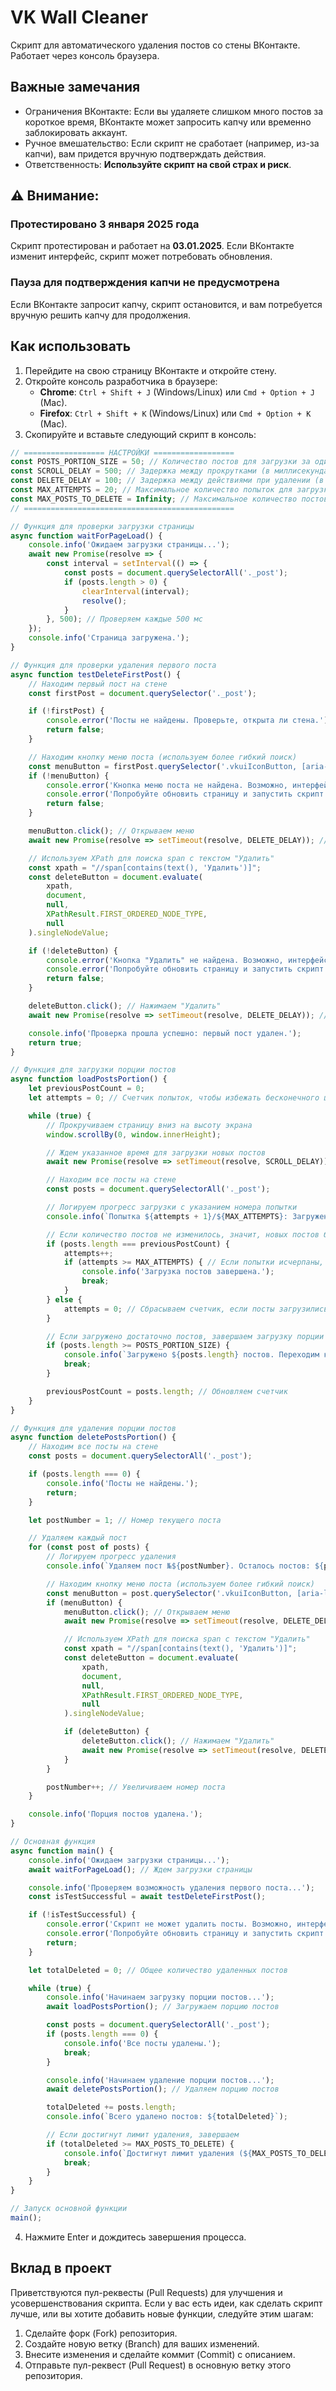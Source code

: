 # VK Wall Cleaner

Скрипт для автоматического удаления постов со стены ВКонтакте. Работает через консоль браузера.

## Важные замечания
- Ограничения ВКонтакте: Если вы удаляете слишком много постов за короткое время, ВКонтакте может запросить капчу или временно заблокировать аккаунт.
- Ручное вмешательство: Если скрипт не сработает (например, из-за капчи), вам придется вручную подтверждать действия.
- Ответственность: **Используйте скрипт на свой страх и риск**.

## ⚠️ Внимание:
### Протестировано 3 января 2025 года
Скрипт протестирован и работает на **03.01.2025**. Если ВКонтакте изменит интерфейс, скрипт может потребовать обновления.
### Пауза для подтверждения капчи не предусмотрена
Если ВКонтакте запросит капчу, скрипт остановится, и вам потребуется вручную решить капчу для продолжения.

## Как использовать

1. Перейдите на свою страницу ВКонтакте и откройте стену.
2. Откройте консоль разработчика в браузере:
   - **Chrome**: `Ctrl + Shift + J` (Windows/Linux) или `Cmd + Option + J` (Mac).
   - **Firefox**: `Ctrl + Shift + K` (Windows/Linux) или `Cmd + Option + K` (Mac).
3. Скопируйте и вставьте следующий скрипт в консоль:

```javascript
// ================== НАСТРОЙКИ ==================
const POSTS_PORTION_SIZE = 50; // Количество постов для загрузки за один раз
const SCROLL_DELAY = 500; // Задержка между прокрутками (в миллисекундах)
const DELETE_DELAY = 100; // Задержка между действиями при удалении (в миллисекундах)
const MAX_ATTEMPTS = 20; // Максимальное количество попыток для загрузки новых постов
const MAX_POSTS_TO_DELETE = Infinity; // Максимальное количество постов для удаления (Infinity для удаления всех)
// ===============================================

// Функция для проверки загрузки страницы
async function waitForPageLoad() {
    console.info('Ожидаем загрузки страницы...');
    await new Promise(resolve => {
        const interval = setInterval(() => {
            const posts = document.querySelectorAll('._post');
            if (posts.length > 0) {
                clearInterval(interval);
                resolve();
            }
        }, 500); // Проверяем каждые 500 мс
    });
    console.info('Страница загружена.');
}

// Функция для проверки удаления первого поста
async function testDeleteFirstPost() {
    // Находим первый пост на стене
    const firstPost = document.querySelector('._post');

    if (!firstPost) {
        console.error('Посты не найдены. Проверьте, открыта ли стена.');
        return false;
    }

    // Находим кнопку меню поста (используем более гибкий поиск)
    const menuButton = firstPost.querySelector('.vkuiIconButton, [aria-label="Меню"]');
    if (!menuButton) {
        console.error('Кнопка меню поста не найдена. Возможно, интерфейс изменился.');
        console.error('Попробуйте обновить страницу и запустить скрипт снова.');
        return false;
    }

    menuButton.click(); // Открываем меню
    await new Promise(resolve => setTimeout(resolve, DELETE_DELAY)); // Пауза для загрузки меню

    // Используем XPath для поиска span с текстом "Удалить"
    const xpath = "//span[contains(text(), 'Удалить')]";
    const deleteButton = document.evaluate(
        xpath,
        document,
        null,
        XPathResult.FIRST_ORDERED_NODE_TYPE,
        null
    ).singleNodeValue;

    if (!deleteButton) {
        console.error('Кнопка "Удалить" не найдена. Возможно, интерфейс изменился.');
        console.error('Попробуйте обновить страницу и запустить скрипт снова.');
        return false;
    }

    deleteButton.click(); // Нажимаем "Удалить"
    await new Promise(resolve => setTimeout(resolve, DELETE_DELAY)); // Пауза для подтверждения

    console.info('Проверка прошла успешно: первый пост удален.');
    return true;
}

// Функция для загрузки порции постов
async function loadPostsPortion() {
    let previousPostCount = 0;
    let attempts = 0; // Счетчик попыток, чтобы избежать бесконечного цикла

    while (true) {
        // Прокручиваем страницу вниз на высоту экрана
        window.scrollBy(0, window.innerHeight);

        // Ждем указанное время для загрузки новых постов
        await new Promise(resolve => setTimeout(resolve, SCROLL_DELAY));

        // Находим все посты на стене
        const posts = document.querySelectorAll('._post');

        // Логируем прогресс загрузки с указанием номера попытки
        console.info(`Попытка ${attempts + 1}/${MAX_ATTEMPTS}: Загружено постов: ${posts.length}. Прогресс: ${((posts.length / POSTS_PORTION_SIZE) * 100).toFixed(2)}%`);

        // Если количество постов не изменилось, значит, новых постов больше нет
        if (posts.length === previousPostCount) {
            attempts++;
            if (attempts >= MAX_ATTEMPTS) { // Если попытки исчерпаны, завершаем
                console.info('Загрузка постов завершена.');
                break;
            }
        } else {
            attempts = 0; // Сбрасываем счетчик, если посты загрузились
        }

        // Если загружено достаточно постов, завершаем загрузку порции
        if (posts.length >= POSTS_PORTION_SIZE) {
            console.info(`Загружено ${posts.length} постов. Переходим к удалению.`);
            break;
        }

        previousPostCount = posts.length; // Обновляем счетчик
    }
}

// Функция для удаления порции постов
async function deletePostsPortion() {
    // Находим все посты на стене
    const posts = document.querySelectorAll('._post');

    if (posts.length === 0) {
        console.info('Посты не найдены.');
        return;
    }

    let postNumber = 1; // Номер текущего поста

    // Удаляем каждый пост
    for (const post of posts) {
        // Логируем прогресс удаления
        console.info(`Удаляем пост №${postNumber}. Осталось постов: ${posts.length - postNumber + 1}. Прогресс: ${((postNumber / posts.length) * 100).toFixed(2)}%`);

        // Находим кнопку меню поста (используем более гибкий поиск)
        const menuButton = post.querySelector('.vkuiIconButton, [aria-label="Меню"]');
        if (menuButton) {
            menuButton.click(); // Открываем меню
            await new Promise(resolve => setTimeout(resolve, DELETE_DELAY)); // Пауза для загрузки меню

            // Используем XPath для поиска span с текстом "Удалить"
            const xpath = "//span[contains(text(), 'Удалить')]";
            const deleteButton = document.evaluate(
                xpath,
                document,
                null,
                XPathResult.FIRST_ORDERED_NODE_TYPE,
                null
            ).singleNodeValue;

            if (deleteButton) {
                deleteButton.click(); // Нажимаем "Удалить"
                await new Promise(resolve => setTimeout(resolve, DELETE_DELAY)); // Пауза перед следующим
            }
        }

        postNumber++; // Увеличиваем номер поста
    }

    console.info('Порция постов удалена.');
}

// Основная функция
async function main() {
    console.info('Ожидаем загрузки страницы...');
    await waitForPageLoad(); // Ждем загрузки страницы

    console.info('Проверяем возможность удаления первого поста...');
    const isTestSuccessful = await testDeleteFirstPost();

    if (!isTestSuccessful) {
        console.error('Скрипт не может удалить посты. Возможно, интерфейс ВКонтакте изменился.');
        console.error('Попробуйте обновить страницу и запустить скрипт снова.');
        return;
    }

    let totalDeleted = 0; // Общее количество удаленных постов

    while (true) {
        console.info('Начинаем загрузку порции постов...');
        await loadPostsPortion(); // Загружаем порцию постов

        const posts = document.querySelectorAll('._post');
        if (posts.length === 0) {
            console.info('Все посты удалены.');
            break;
        }

        console.info('Начинаем удаление порции постов...');
        await deletePostsPortion(); // Удаляем порцию постов

        totalDeleted += posts.length;
        console.info(`Всего удалено постов: ${totalDeleted}`);

        // Если достигнут лимит удаления, завершаем
        if (totalDeleted >= MAX_POSTS_TO_DELETE) {
            console.info(`Достигнут лимит удаления (${MAX_POSTS_TO_DELETE} постов).`);
            break;
        }
    }
}

// Запуск основной функции
main();
```
4. Нажмите Enter и дождитесь завершения процесса.

## Вклад в проект
Приветствуются пул-реквесты (Pull Requests) для улучшения и усовершенствования скрипта. Если у вас есть идеи, как сделать скрипт лучше, или вы хотите добавить новые функции, следуйте этим шагам:

1. Сделайте форк (Fork) репозитория.
2. Создайте новую ветку (Branch) для ваших изменений.
3. Внесите изменения и сделайте коммит (Commit) с описанием.
4. Отправьте пул-реквест (Pull Request) в основную ветку этого репозитория.
